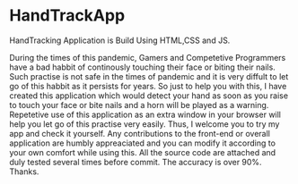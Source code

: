 # HandTrackApp
HandTracking Application is Build Using HTML,CSS and JS.


During the times of this pandemic, Gamers and Competetive Programmers have a bad habbit of continously touching their face or biting their nails.
Such practise is not safe in the times of pandemic and it is very diffult to let go of this habbit as it persists for years.
So just to help you with this, I have created this application which would detect your hand as soon as you raise to touch your face or bite nails and a 
horn will be played as a warning.
Repetetive use of this application as an extra window in your browser will help you let go of this practise very easily.
Thus, I welcome you to try my app and check it  yourself.
Any contributions to the front-end or overall application are humbly appreaciated and you can modify it according to your own comfort while using this.
All the source code are attached and duly tested several times before commit.
The accuracy is over 90%.
Thanks.

